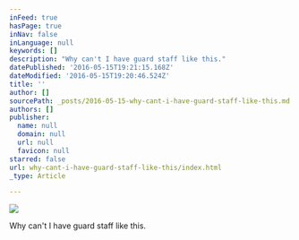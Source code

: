 ```yaml
---
inFeed: true
hasPage: true
inNav: false
inLanguage: null
keywords: []
description: "Why can't I have guard staff like this."
datePublished: '2016-05-15T19:21:15.168Z'
dateModified: '2016-05-15T19:20:46.524Z'
title: ''
author: []
sourcePath: _posts/2016-05-15-why-cant-i-have-guard-staff-like-this.md
authors: []
publisher:
  name: null
  domain: null
  url: null
  favicon: null
starred: false
url: why-cant-i-have-guard-staff-like-this/index.html
_type: Article

---
```

![](https://the-grid-user-content.s3-us-west-2.amazonaws.com/7b8c9d4c-c1b6-47be-8c56-c64cc3fb44a1.jpg)

Why can't I have guard staff like this.